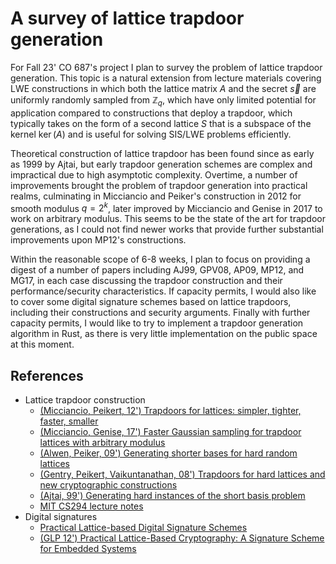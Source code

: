 # A survey of lattice trapdoor generation
For Fall 23' CO 687's project I plan to survey the problem of lattice trapdoor generation. This topic is a natural extension from lecture materials covering LWE constructions in which both the lattice matrix $A$ and the secret $\vec{s}$ are uniformly randomly sampled from $\mathbb{Z}_q$, which have only limited potential for application compared to constructions that deploy a trapdoor, which typically takes on the form of a second lattice $S$ that is a subspace of the kernel $\ker(A)$ and is useful for solving SIS/LWE problems efficiently.

Theoretical construction of lattice trapdoor has been found since as early as 1999 by Ajtai, but early trapdoor generation schemes are complex and impractical due to high asymptotic complexity. Overtime, a number of improvements brought the problem of trapdoor generation into practical realms, culminating in Micciancio and Peiker's construction in 2012 for smooth modulus $q = 2^k$, later improved by Micciancio and Genise in 2017 to work on arbitrary modulus. This seems to be the state of the art for trapdoor generations, as I could not find newer works that provide further substantial improvements upon MP12's constructions.

Within the reasonable scope of 6-8 weeks, I plan to focus on providing a digest of a number of papers including AJ99, GPV08, AP09, MP12, and MG17, in each case discussing the trapdoor construction and their performance/security characteristics. If capacity permits, I would also like to cover some digital signature schemes based on lattice trapdoors, including their constructions and security arguments. Finally with further capacity permits, I would like to try to implement a trapdoor generation algorithm in Rust, as there is very little implementation on the public space at this moment.

## References
- Lattice trapdoor construction
    - [(Micciancio, Peikert, 12') Trapdoors for lattices: simpler, tighter, faster, smaller](https://eprint.iacr.org/2011/501)
    - [(Micciancio, Genise, 17') Faster Gaussian sampling for trapdoor lattices with arbitrary modulus](https://eprint.iacr.org/2017/308)
    - [(Alwen, Peiker, 09') Generating shorter bases for hard random lattices](https://eprint.iacr.org/2008/521.pdf)
    - [(Gentry, Peikert, Vaikuntanathan, 08') Trapdoors for hard lattices and new cryptographic constructions](https://eprint.iacr.org/2007/432)
    - [(Ajtai, 99') Generating hard instances of the short basis problem](https://people.csail.mit.edu/vinodv/CS294/ajtai99.pdf)
    - [MIT CS294 lecture notes](https://people.csail.mit.edu/vinodv/CS294/lecturenotes.pdf)
- Digital signatures
    - [Practical Lattice-based Digital Signature Schemes](https://csrc.nist.gov/csrc/media/events/workshop-on-cybersecurity-in-a-post-quantum-world/documents/papers/session9-oneill-paper.pdf)
    - [(GLP 12') Practical Lattice-Based Cryptography: A Signature Scheme for Embedded Systems](https://www.iacr.org/archive/ches2012/74280529/74280529.pdf)